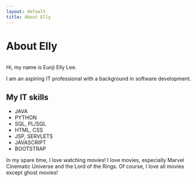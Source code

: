 ```yaml
---
layout: default
title: About Elly
---
```


<div class="post">
	<h1 class="pageTitle">About Elly</h1>
	<img src="{{ '/assets/img/mountain.jpg' }}" alt="">
	<p class="intro">Hi, my name is Eunji Elly Lee.</p>
	<p>I am an aspiring IT professional with a background in software development.</p>
	<h2>My IT skills</h2>
	<ul>
		<li>JAVA</li>
  		<li>PYTHON</li>
  		<li>SQL, PL/SQL</li>
		<li>HTML, CSS</li>
		<li>JSP, SERVLETS</li>
  		<li>JAVASCRIPT</li>
  		<li>BOOTSTRAP</li>
  	</ul>
	<p>In my spare time, I love watching movies! I love movies, especially Marvel Cinematic Universe
	and the Lord of the Rings. Of course, I love all movies except ghost movies!</p>
</div>
